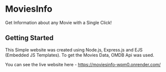 # MoviesInfo
Get Information about any Movie with a Single Click!

## Getting Started

This Simple website was created using Node.js, Express.js and EJS (Embedded JS Templates). To get the Movies Data, OMDB Api was used.

You can see the live website here - https://moviesinfo-wpm0.onrender.com/
